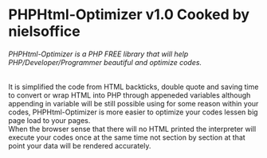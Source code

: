 # PHPHtml-Optimizer v1.0 Cooked by nielsoffice 
<h6>PHPHtml-Optimizer is a PHP FREE library that will help PHP/Developer/Programmer beautiful and optimize codes.</h6>
<p>It is simplified the code from HTML backticks, double quote and saving time to convert or wrap HTML into PHP through appeneded variables although appending in variable will be still possible using for some reason within your codes, PHPHtml-Optimizer is more easier to optimize your codes lessen big page load to your pages.<br />
When the browser sense that there will no HTML printed the interpreter will execute your codes once at the same time not section by section at that point your data will be rendered accurately.<br />
</p>


